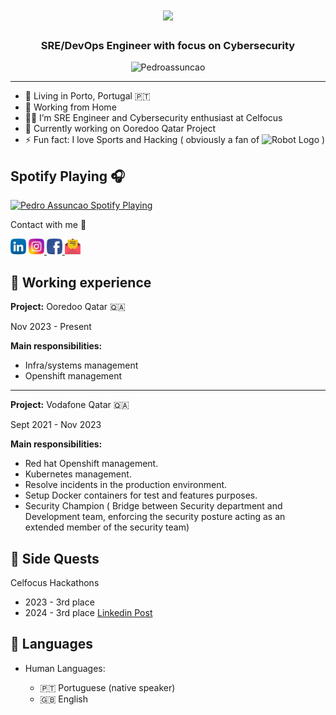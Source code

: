 <!-- <h1 align="center">Hello friend, I'm Pedro Assunção  <img src="https://raw.githubusercontent.com/Pedroassuncao/Pedroassuncao/master/resources/wave.gif" alt=":wave:" width="10px">--></h1>
<!-- maybe dont need that image
 <img src="circle-cropped.png"
height="180" width="180">  -->
<h1 align="center">
  <a href="https://git.io/typing-svg">
    <img src="https://readme-typing-svg.herokuapp.com/?lines=Hello,+friend!+👋;I+Am+Pedro+Assunção....&center=true&size=30">
  </a>
</h1>
<h3 align="center">SRE/DevOps Engineer with focus on Cybersecurity </h3>

<p align="center"> <img src="https://komarev.com/ghpvc/?username=Pedroassuncao-github-username&style=flat-square&label=Welcome_to_my_profile&style=plastic&color=33FF99" alt="Pedroassuncao" /> </p>


 <!-- [Click here to count your visit](https://grabify.link/7PDB4U) -->
 

-------------------     ----------------------------
- 🏡 Living in Porto, Portugal 🇵🇹
- 🌱 Working from Home 
- 👨‍💻 I’m SRE Engineer and Cybersecurity enthusiast at Celfocus
- 🔰 Currently working on Ooredoo Qatar Project
- ⚡ Fun fact: I love Sports and Hacking ( obviously a fan of <img src="https://www.pngkey.com/png/full/37-373340_pt-joedaddy-mr-robot-logo-png.png" width="60" alt="Robot Logo"> )

## Spotify Playing 🎧

 [<img src="https://pedroassuncao.vercel.app/api/spotify" alt="Pedro Assuncao Spotify Playing" width="350" />](https://open.spotify.com/user/1166877153)

 
Contact with me 👻
  <!-- [![social](https://img.shields.io/badge/pedro21assuncao-social&?style=social&logo=facebook&?link=https://www.facebook.com/pedro21assuncao/)](https://www.facebook.com/pedro21assuncao) <br>
 [![social](https://img.shields.io/badge/pedro__assuncao-social&?style=social&logo=instagram&link=https://www.instagram.com/pedro_assuncao//right)](https://www.instagram.com/pedro_assuncao)<br>
 ![social](https://img.shields.io/badge/pedro21assuncao-social&?style=social&logo=linkedin&link=https://www.linkedin.com/in/pedro21assuncao//right) -->
 
  <p>
    <a href="https://www.linkedin.com/in/pedro21assuncao/" alt="Linkedin"><img src="https://raw.githubusercontent.com/Pedroassuncao/Pedroassuncao/master/resources/010-linkedin.svg" width="25"></a>  
  <a href="https://www.instagram.com/pedro_assuncao/" width="120" alt="instagram"> <img src="https://raw.githubusercontent.com/Pedroassuncao/Pedroassuncao/master/resources/011-instagram.svg" width="25"> </a>
  <a href="https://www.facebook.com/pedro21assuncao/" width="120" alt="facebook"> <img src="https://raw.githubusercontent.com/Pedroassuncao/Pedroassuncao/master/resources/008-facebook.svg" width="25"> </a>
  <a href="mailto:pedroj_9@hotmail.com" alt="Contact me"><img src="https://raw.githubusercontent.com/Pedroassuncao/Pedroassuncao/master/resources/enviar.png" width="25"></a>
  </p>

</p>

## 🚀 **Working experience**

**Project:** Ooredoo Qatar 🇶🇦 

Nov 2023 - Present

**Main responsibilities:**

- Infra/systems management
- Openshift management

_____
**Project:** Vodafone Qatar 🇶🇦 

Sept 2021 - Nov 2023

**Main responsibilities:**

- Red hat Openshift management.
- Kubernetes management.
- Resolve incidents in the production environment.
- Setup Docker containers for test and features purposes.
- Security Champion ( Bridge between Security department and Development team, enforcing the security posture acting as an extended member of the security team)



##  🥷 Side Quests

Celfocus Hackathons
- 2023 - 3rd place
- 2024 - 3rd place [Linkedin Post](https://www.linkedin.com/posts/pedro21assuncao_celfocus-celfocushackathon-hackathon-activity-7211646304886661120-3lAL?utm_source=share&utm_medium=member_desktop)

🤝 Languages
----------------------------------------

* Human Languages:

     * 🇵🇹 Portuguese (native speaker)
     * 🇬🇧 English
     

<!-- <hr>
<p align="center">

  <p align="center"> <img src="https://github-readme-stats.vercel.app/api?username=Pedroassuncao&show_icons=true&theme=vue-dark" alt="Pedro Assuncao stats" /> -->
  
